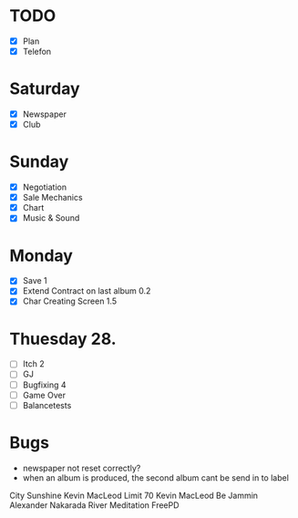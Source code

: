 # TODO

- [x] Plan
- [x] Telefon

# Saturday
- [x] Newspaper
- [x] Club

# Sunday
- [x] Negotiation
- [x] Sale Mechanics
- [x] Chart
- [x] Music & Sound

# Monday
- [x] Save 1
- [x] Extend Contract on last album 0.2
- [x] Char Creating Screen 1.5

# Thuesday 28.
- [ ] Itch 2
- [ ] GJ
- [ ] Bugfixing 4
- [ ] Game Over 
- [ ] Balancetests

# Bugs
- newspaper not reset correctly?
- when an album is produced, the second album cant be send in to label


City Sunshine  Kevin MacLeod
Limit 70 Kevin MacLeod
Be Jammin Alexander Nakarada
River Meditation FreePD